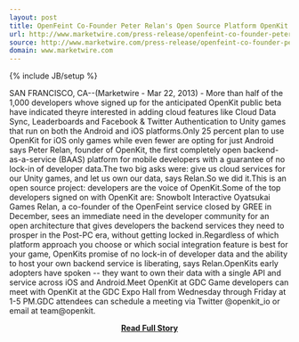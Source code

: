 ```yaml
---
layout: post
title: OpenFeint Co-Founder Peter Relan's Open Source Platform OpenKit to Unveil Version 1.0 Product at GDC: Cloud Based Back-End for Unity Cross Platform Games
url: http://www.marketwire.com/press-release/openfeint-co-founder-peter-relans-open-source-platform-openkit-unveil-version-10-product-1771185.htm
source: http://www.marketwire.com/press-release/openfeint-co-founder-peter-relans-open-source-platform-openkit-unveil-version-10-product-1771185.htm
domain: www.marketwire.com
---
```

{% include JB/setup %}<p>SAN FRANCISCO, CA--(Marketwire - Mar 22, 2013) -  More than half of the 1,000 developers whove signed up for the anticipated OpenKit public beta have indicated theyre interested in adding cloud features like Cloud Data Sync, Leaderboards and Facebook & Twitter Authentication to Unity games that run on both the Android and iOS platforms.Only 25 percent plan to use OpenKit for iOS only games while even fewer are opting for just Android says Peter Relan, founder of OpenKit, the first completely open backend-as-a-service (BAAS) platform for mobile developers with a guarantee of no lock-in of developer data.The two big asks were: give us cloud services for our Unity games, and let us own our data, says Relan.So we did it.This is an open source project: developers are the voice of OpenKit.Some of the top developers signed on with OpenKit are:
         Snowbolt Interactive
         Oyatsukai Games
         Relan, a co-founder of the OpenFeint service closed by GREE in December, sees an immediate need in the developer community for an open architecture that gives developers the backend services they need to prosper in the Post-PC era, without getting locked in.Regardless of which platform approach you choose or which social integration feature is best for your game, OpenKits promise of no lock-in of developer data and the ability to host your own backend service is liberating, says Relan.OpenKits early adopters have spoken -- they want to own their data with a single API and service across iOS and Android.Meet OpenKit at GDC
         Game developers can meet with OpenKit at the GDC Expo Hall from Wednesday through Friday at 1-5 PM.GDC attendees can schedule a meeting via Twitter @openkit_io or email at team@openkit.</p>
<center><p><a href="http://www.marketwire.com/press-release/openfeint-co-founder-peter-relans-open-source-platform-openkit-unveil-version-10-product-1771185.htm" style='padding:25px; font-sze:18px; font-weight: bold;'>Read Full Story</a></p></center>
